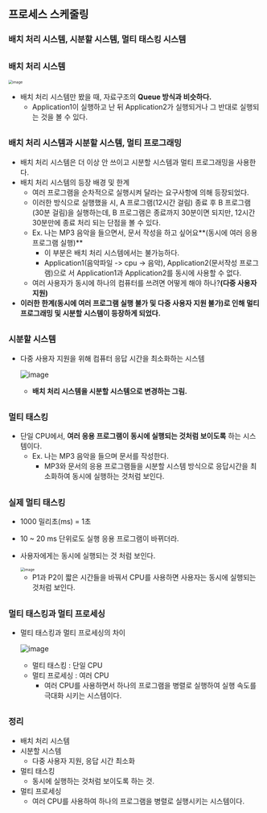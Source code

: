 ## 프로세스 스케줄링

### 배치 처리 시스템, 시분할 시스템, 멀티 태스킹 시스템


## 
### 배치 처리 시스템

<img src="https://user-images.githubusercontent.com/40616436/75155492-88f6d000-5753-11ea-8de4-6b8b52f4d0a7.png" alt="image" style="zoom:50%;" />

- 배치 처리 시스템만 봤을 때, 자료구조의 **Queue 방식과 비슷하다.**
  - Application1이 실행하고 난 뒤 Application2가 실행되거나 그 반대로 실행되는 것을 볼 수 있다.


## 
### 배치 처리 시스템과 시분할 시스템, 멀티 프로그래밍

- 배치 처리 시스템은 더 이상 안 쓰이고 시분할 시스템과 멀티 프로그래밍을 사용한다.
- 배치 처리 시스템의 등장 배경 및 한계
  - 여러 프로그램을 순차적으로 실행시켜 달라는 요구사항에 의해 등장되었다.
  - 이러한 방식으로 실행했을 시, A 프로그램(12시간 걸림) 종료 후 B 프로그램(30분 걸림)을 실행하는데, B 프로그램은 종료까지 30분이면 되지만, 12시간 30분만에 종료 처리 되는 단점을 볼 수 있다.
  - Ex. 나는 MP3 음악을 들으면서, 문서 작성을 하고 싶어요**(동시에 여러 응용 프로그램 실행)**
    - 이 부분은 배치 처리 시스템에서는 불가능하다.
    - Application1(음악파일 -> cpu -> 음악), Application2(문서작성 프로그램)으로 서 Application1과 Application2를 동시에 사용할 수 없다.
  - 여러 사용자가 동시에 하나의 컴퓨터를 쓰려면 어떻게 해야 하나?**(다중 사용자 지원)**
- **이러한 한계(동시에 여러 프로그램 실행 불가 및 다중 사용자 지원 불가)로 인해 멀티 프로그래밍 및 시분할 시스템이 등장하게 되었다.**


## 
### 시분할 시스템

- 다중 사용자 지원을 위해 컴퓨터 응답 시간을 최소화하는 시스템

  ![image](https://user-images.githubusercontent.com/40616436/75980323-97987080-5f25-11ea-8b8b-70098cbac2f1.png)

  - **배치 처리 시스템을 시분할 시스템으로 변경하는 그림.**


## 
### 멀티 태스킹

- 단일 CPU에서, **여러 응용 프로그램이 동시에 실행되는 것처럼 보이도록** 하는 시스템이다.
  - Ex. 나는 MP3 음악을 들으며 문서를 작성한다.
    - MP3와 문서의 응용 프로그램들을 시분할 시스템 방식으로 응답시간을 최소화하여 동시에 실행하는 것처럼 보인다.


## 
### 실제 멀티 태스킹

- 1000 밀리초(ms) = 1초

- 10 ~ 20 ms 단위로도 실행 응용 프로그램이 바뀌더라.

- 사용자에게는 동시에 실행되는 것 처럼 보인다.

  <img src="https://user-images.githubusercontent.com/40616436/75981235-6de04900-5f27-11ea-97fc-78c917a47bb4.png" alt="image" style="zoom:50%;" />

  - P1과 P2이 짧은 시간들을 바꿔서 CPU를 사용하면 사용자는 동시에 실행되는 것처럼 보인다.


## 
### 멀티 태스킹과 멀티 프로세싱

- 멀티 태스킹과 멀티 프로세싱의 차이

  ![image](https://user-images.githubusercontent.com/40616436/75981424-ce6f8600-5f27-11ea-941a-02dcc85ff5d9.png)

  - 멀티 태스킹 : 단일 CPU
  - 멀티 프로세싱 : 여러 CPU
    - 여러 CPU를 사용하면서 하나의 프로그램을 병렬로 실행하여 실행 속도를 극대화 시키는 시스템이다.


## 
### 정리

- 배치 처리 시스템
- 시분할 시스템
  - 다중 사용자 지원, 응답 시간 최소화
- 멀티 태스킹
  - 동시에 실행하는 것처럼 보이도록 하는 것.
- 멀티 프로세싱
  - 여러 CPU를 사용하여 하나의 프로그램을 병렬로 실행시키는 시스템이다.

